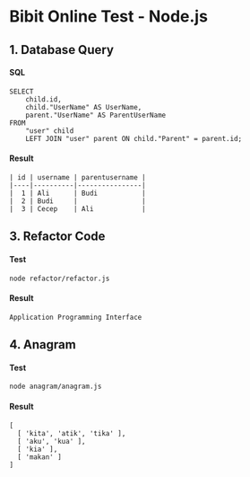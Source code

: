 # Bibit Online Test - Node.js

## 1. Database Query

#### SQL

```
SELECT
	child.id,
	child."UserName" AS UserName,
	parent."UserName" AS ParentUserName
FROM
	"user" child
	LEFT JOIN "user" parent ON child."Parent" = parent.id;
```

#### Result

```
| id | username | parentusername |
|----|----------|----------------|
|  1 | Ali      | Budi           |
|  2 | Budi     |                |
|  3 | Cecep    | Ali            |
```

## 3. Refactor Code

#### Test

```
node refactor/refactor.js
```

#### Result

```
Application Programming Interface
```

### 

## 4. Anagram

#### Test

```
node anagram/anagram.js
```

#### Result

```
[
  [ 'kita', 'atik', 'tika' ],
  [ 'aku', 'kua' ],
  [ 'kia' ],
  [ 'makan' ]
]
```